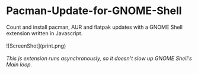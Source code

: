 # Pacman-Update-for-GNOME-Shell
<p>Count and install pacman, AUR and flatpak updates with a GNOME Shell extension written in Javascript.
<br></br>
![ScreenShot](print.png)
<br></br>
<i>This js extension runs asynchronously, so it doesn't slow up GNOME Shell's Main loop.</i>
